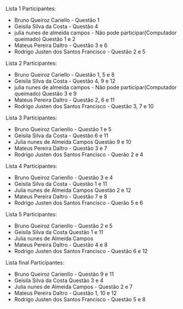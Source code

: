 Lista 1
Participantes:
* Bruno Queiroz Cariello - Questão 1
* Geisila Silva da Costa - Questão 4
* julia nunes de almeida campos - Não pode participar(Computador queimado) Questão 1 e 2
* Mateus Pereira Daltro - Questão 3 e 6
* Rodrigo Justen dos Santos Francisco - Questão 2 e 5

Lista 2
Participantes:
* Bruno Queiroz Cariello - Questão 1, 5 e 8
* Geisila Silva da Costa - Questão 4, 9 e 12
* julia nunes de almeida campos - Não pode participar(Computador queimado) Questão 3 e 9
* Mateus Pereira Daltro - Questão 2, 6 e 11
* Rodrigo Justen dos Santos Francisco - Questão 3, 7 e 10

Lista 3 
Participantes:
* Bruno Queiroz Carienllo - Questão 1 e 5
* Geisila Silva da Costa - Questão 6 e 11
* Julia nunes de Almeida Campos Questão 9 e 10
* Mateus Pereira Daltro - Questão 3 e 7
* Rodrigo Justen dos Santos Francisco - Querão 2 e 4

Lista 4
Participantes:
* Bruno Queiroz Carienllo - Questão 3 e 4
* Geisila Silva da Costa - Questão 1 e 11
* Julia nunes de Almeida Campos Questão 2 e 12
* Mateus Pereira Daltro - Questão 7 e 8
* Rodrigo Justen dos Santos Francisco - Querão 5 e 6

Lista 5
Participantes:
* Bruno Queiroz Carienllo - Questão 2 e 5
* Geisila Silva da Costa Questão 1 e 11
* Julia nunes de Almeida Campos
* Mateus Pereira Daltro - Questão 4 e 8
* Rodrigo Justen dos Santos Francisco  - Questão 6 e 12

Lista final
Participantes:
* Bruno Queiroz Carienllo - Questão 9 e 11
* Geisila Silva da Costa Questão 3 e 4
* Julia nunes de Almeida Campos - Questão 2 e 7
* Mateus Pereira Daltro - Questão 1, 10 e 12
* Rodrigo Justen dos Santos Francisco  - Questão 5 e 8
